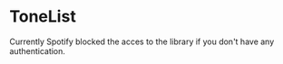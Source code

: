 # ToneList

Currently Spotify blocked the acces to the library if you don't have any authentication.
